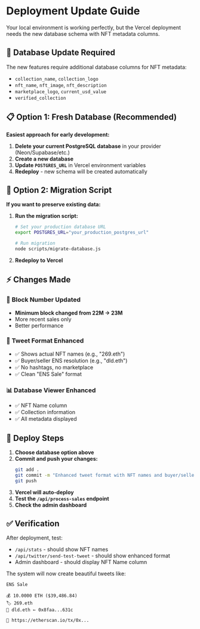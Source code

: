 # Deployment Update Guide

Your local environment is working perfectly, but the Vercel deployment needs the new database schema with NFT metadata columns.

## 🔄 **Database Update Required**

The new features require additional database columns for NFT metadata:
- `collection_name`, `collection_logo`
- `nft_name`, `nft_image`, `nft_description`  
- `marketplace_logo`, `current_usd_value`
- `verified_collection`

## 📋 **Option 1: Fresh Database (Recommended)**

**Easiest approach for early development:**

1. **Delete your current PostgreSQL database** in your provider (Neon/Supabase/etc.)
2. **Create a new database**
3. **Update `POSTGRES_URL`** in Vercel environment variables
4. **Redeploy** - new schema will be created automatically

## 🔧 **Option 2: Migration Script**

**If you want to preserve existing data:**

1. **Run the migration script:**
   ```bash
   # Set your production database URL
   export POSTGRES_URL="your_production_postgres_url"
   
   # Run migration
   node scripts/migrate-database.js
   ```

2. **Redeploy to Vercel**

## ⚡ **Changes Made**

### 🎯 **Block Number Updated**
- **Minimum block changed from 22M → 23M**
- More recent sales only
- Better performance

### 🎨 **Tweet Format Enhanced**
- ✅ Shows actual NFT names (e.g., "269.eth")
- ✅ Buyer/seller ENS resolution (e.g., "dld.eth")
- ✅ No hashtags, no marketplace
- ✅ Clean "ENS Sale" format

### 📊 **Database Viewer Enhanced**
- ✅ NFT Name column
- ✅ Collection information
- ✅ All metadata displayed

## 🚀 **Deploy Steps**

1. **Choose database option above**
2. **Commit and push your changes:**
   ```bash
   git add .
   git commit -m "Enhanced tweet format with NFT names and buyer/seller resolution"
   git push
   ```
3. **Vercel will auto-deploy**
4. **Test the `/api/process-sales` endpoint**
5. **Check the admin dashboard**

## ✅ **Verification**

After deployment, test:
- `/api/stats` - should show NFT names
- `/api/twitter/send-test-tweet` - should show enhanced format
- Admin dashboard - should display NFT Name column

The system will now create beautiful tweets like:
```
ENS Sale

💰 10.0000 ETH ($39,486.84)
🏷️ 269.eth
👤 dld.eth ← 0x8faa...631c

🔗 https://etherscan.io/tx/0x...
```
